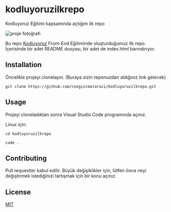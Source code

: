 # kodluyoruzilkrepo
Kodluyoruz Eğitimi kapsamında açtığım ilk repo

![proje fotoğrafı](githab.png)

Bu repo [Kodluyoruz](https://www.kodluyoruz.org) Front-End Eğitiminde oluşturduğumuz ilk repo. İçerisinde bir adet README dosyası, bir adet de index.html barındırıyor.

## Installation

Öncelikle projeyi clonelayın. (Buraya sizin reponuzdan aldığınız link gelecek)

```git clone https://github.com/cengizcmataraci/kodluyoruzilkrepo.git```
## Usage

Projeyi cloneladıktan sonra Visual Studio Code programında açınız.

Linux için:

```cd kodluyoruzilkrepo```

```code .```
## Contributing

Pull requestler kabul edilir. Büyük değişiklikler için, lütfen önce neyi değiştirmek istediğinizi tartışmak için bir konu açınız.

## License
[MIT](https://choosealicense.com/licenses/mit/)
